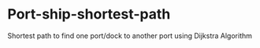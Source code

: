 # Port-ship-shortest-path
Shortest path to find one port/dock to another port using Dijkstra Algorithm
